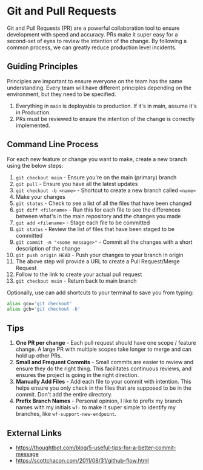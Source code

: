 # Git and Pull Requests

Git and Pull Requests (PR) are a powerful collaboration tool to ensure development with speed and accuracy. PRs make it super easy for a second-set of eyes to review the intention of the change. By following a common process, we can greatly reduce production level incidents.

## Guiding Principles

Principles are important to ensure everyone on the team has the same understanding. Every team will have different principles depending on the environment, but they need to be specified.

1. Everything in `main` is deployable to production. If it's in main, assume it's in Production.
1. PRs must be reviewed to ensure the intention of the change is correctly implemented.

## Command Line Process

For each new feature or change you want to make, create a new branch using the below steps:

1. `git checkout main` - Ensure you're on the main (primary) branch
1. `git pull` - Ensure you have all the latest updates
1. `git checkout -b <name>` - Shortcut to create a new branch called `<name>`
1. Make your changes
1. `git status` - Check to see a list of all the files that have been changed
1. `git diff <filename>` - Run this for each file to see the differences between what's in the main repository and the changes you made
1. `git add <filename>` - Stage each file to be committed
1. `git status` - Review the list of files that have been staged to be committed
1. `git commit -m "<some message>"` - Commit all the changes with a short description of the change
1. `git push origin HEAD` - Push your changes to your branch in origin
1. The above step will provide a URL to create a Pull Request/Merge Request
1. Follow to the link to create your actual pull request
1. `git checkout main` - Return back to main branch

Optionally, use can add shortcuts to your terminal to save you from typing:

```sh
alias gco='git checkout'
alias gcb='git checkout -b'
```

## Tips

1. **One PR per change** - Each pull request should have one scope / feature change. A large PR with multiple scopes take longer to merge and can hold up other PRs.
1. **Small and Frequent Commits** - Small commits are easier to review and ensure they do the right thing. This facilitates continuous reviews, and ensures the project is going in the right direction.
1. **Manually Add Files** - Add each file to your commit with intention. This helps ensure you only check in the files that are supposed to be in the commit. Don't add the entire directory.
1. **Prefix Branch Names** - Personal opinion, I like to prefix my branch names with my initials `wf-` to make it super simple to identify my branches, like `wf-support-new-endpoint`.

## External Links

- https://thoughtbot.com/blog/5-useful-tips-for-a-better-commit-message
- https://scottchacon.com/2011/08/31/github-flow.html
